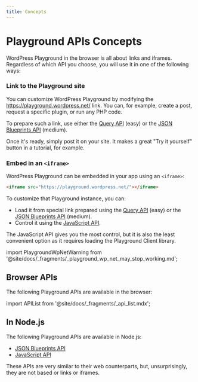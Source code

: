 ```yaml
---
title: Concepts
---
```


# Playground APIs Concepts

WordPress Playground in the browser is all about links and iframes. Regardless of which API you choose, you will use it in one of the following ways:

### Link to the Playground site

You can customize WordPress Playground by modifying the https://playground.wordpress.net/ link. You can, for example, create a post, request a specific plugin, or run any PHP code.

To prepare such a link, use either the [Query API](../08-query-api/01-index.md) (easy) or the [JSON Blueprints API](../09-blueprints-api/01-index.md) (medium).

Once it's ready, simply post it on your site. It makes a great "Try it yourself" button in a tutorial, for example.

### Embed in an `<iframe>`

WordPress Playground can be embedded in your app using an `<iframe>`:

```html
<iframe src="https://playground.wordpress.net/"></iframe>
```

To customize that Playground instance, you can:

-   Load it from special link prepared using the [Query API](../08-query-api/01-index.md) (easy) or the [JSON Blueprints API](../09-blueprints-api/01-index.md) (medium).
-   Control it using the [JavaScript API](../10-javascript-api/01-index.md).

The JavaScript API gives you the most control, but it is also the least convenient option as it requires loading the Playground Client library.

import PlaygroundWpNetWarning from '@site/docs/\_fragments/\_playground_wp_net_may_stop_working.md';

<PlaygroundWpNetWarning />

## Browser APIs

The following Playground APIs are available in the browser:

import APIList from '@site/docs/\_fragments/\_api_list.mdx';

<APIList />

## In Node.js

The following Playground APIs are available in Node.js:

-   [JSON Blueprints API](../09-blueprints-api/01-index.md)
-   [JavaScript API](../10-javascript-api/01-index.md)

These APIs are very similar to their web counterparts, but, unsurprisingly, they are not based or links or iframes.

